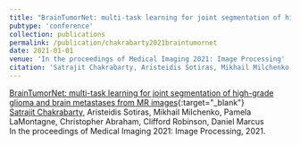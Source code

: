 ```yaml
---
title: "BrainTumorNet: multi-task learning for joint segmentation of high-grade glioma and brain metastases from MR images"
pubtype: 'conference'
collection: publications
permalink: /publication/chakrabarty2021braintumornet
date: 2021-01-01
venue: 'In the proceedings of Medical Imaging 2021: Image Processing'
citation: 'Satrajit Chakrabarty, Aristeidis Sotiras, Mikhail Milchenko, Pamela LaMontagne, Christopher Abraham, Clifford Robinson, Daniel Marcus,&quot;BrainTumorNet: multi-task learning for joint segmentation of high-grade glioma and brain metastases from MR images.&quot; In the proceedings of Medical Imaging 2021: Image Processing, 2021.'
---
```

[BrainTumorNet: multi-task learning for joint segmentation of high-grade glioma and brain metastases from MR images](https://scholar.google.com/scholar?q=BrainTumorNet:+multi+task+learning+for+joint+segmentation+of+high+grade+glioma+and+brain+metastases+from+MR+images){:target="_blank"}<br />
<ins>Satrajit Chakrabarty</ins>, Aristeidis Sotiras, Mikhail Milchenko, Pamela LaMontagne, Christopher Abraham, Clifford Robinson, Daniel Marcus <br />
In the proceedings of Medical Imaging 2021: Image Processing, 2021.